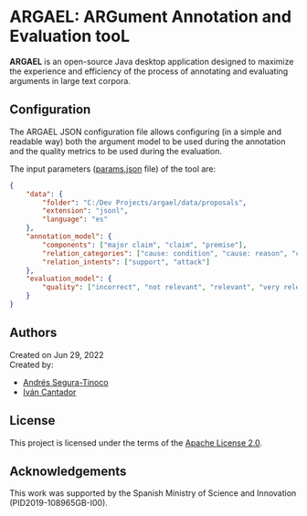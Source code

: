 # ARGAEL: ARGument Annotation and Evaluation tooL

**ARGAEL** is an open-source Java desktop application designed to maximize the experience and efficiency of the process of annotating and evaluating arguments in large text corpora.

## Configuration
The ARGAEL JSON configuration file allows configuring (in a simple and readable way) both the argument model to be used during the annotation and the quality metrics to be used during the evaluation.

The input parameters (<a href="https://github.com/argrecsys/argael/blob/main/code/Argael/Resources/config/params.json">params.json</a> file) of the tool are:
```json
{
    "data": {
        "folder": "C:/Dev Projects/argael/data/proposals",
        "extension": "jsonl",
        "language": "es"
    },
    "annotation_model": {
        "components": ["major claim", "claim", "premise"],
        "relation_categories": ["cause: condition", "cause: reason", "clarification: conclusion", "clarification: exemplification", "clarification: restatement", "clarification: summary", "consequence: explanation", "consequence: goal", "consequence: result", "contrast: alternative", "contrast: comparison", "contrast: concession", "contrast: opposition", "elaboration: addition", "elaboration: precision", "elaboration: similarity"],
        "relation_intents": ["support", "attack"]
    },
    "evaluation_model": {
        "quality": ["incorrect", "not relevant", "relevant", "very relevant"]
    }
}
```

## Authors
Created on Jun 29, 2022  
Created by:
- <a href="https://github.com/ansegura7" target="_blank">Andrés Segura-Tinoco</a>
- <a href="http://arantxa.ii.uam.es/~cantador/" target="_blank">Iv&aacute;n Cantador</a>

## License
This project is licensed under the terms of the <a href="https://github.com/argrecsys/argael/blob/main/LICENSE">Apache License 2.0</a>.

## Acknowledgements
This work was supported by the Spanish Ministry of Science and Innovation (PID2019-108965GB-I00).

